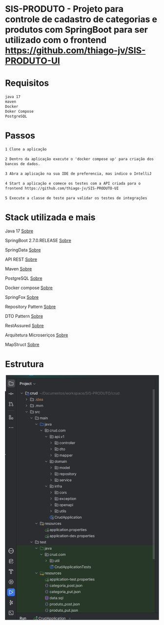 # SIS-PRODUTO - Projeto para controle de cadastro de categorias e produtos com SpringBoot para ser utilizado com o frontend https://github.com/thiago-jv/SIS-PRODUTO-UI

# Requisitos

```
java 17
maven
Docker
Doker Compose
PostgreSQL
```

# Passos
```
1 Clone a aplicação

2 Dentro da aplicação execute o 'docker compose up' para criação dos bancos de dados.

3 Abra a aplicação na sua IDE de preferencia, mas indico o IntelliJ

4 Start a aplicação e comece os testes com a API criada para o frontend https://github.com/thiago-jv/SIS-PRODUTO-UI

5 Execute a classe de teste para validar os testes de integrações
```

# Stack utilizada e mais

 
Java 17 [Sobre](https://zup.com.br/blog/java-17)
 
SpringBoot 2.7.0.RELEASE [Sobre](https://docs.spring.io/spring-boot/docs/current/reference/html/)
 
SpringData [Sobre](https://docs.spring.io/spring-data/jpa/docs/current/reference/html/#reference) 

API REST [Sobre](https://www.redhat.com/pt-br/topics/api/what-is-a-rest-api)
 
Maven [Sobre](https://www.dclick.com.br/2010/09/15/o-que-e-o-maven-e-seus-primeiros-passos-com-a-ferramenta/)
 
PostgreSQL [Sobre](https://hub.docker.com/_/postgres)
 
Docker compose [Sobre](https://www.docker.com/)
 
SpringFox [Sobre](https://www.baeldung.com/swagger-2-documentation-for-spring-rest-api)

Repository Pattern [Sobre](https://renicius-pagotto.medium.com/entendendo-o-repository-pattern-fcdd0c36b63b)

DTO Pattern [Sobre](https://www.baeldung.com/java-dto-pattern)

RestAssured [Sobre](https://medium.com/qa-sampa-meeting/primeiros-testes-api-rest-assured-2f4397bad355) 

Arquitetura Microseriços [Sobre](https://www.atlassian.com/br/microservices/microservices-architecture)

MapStruct [Sobre](https://medium.com/mobicareofficial/mapstruct-simplificando-mapeamento-de-dtos-em-java-c29135835c68) 

# Estrutura
![BACK-END](https://github.com/thiago-jv/SIS-PRODUTO/blob/main/estrutura.png)
